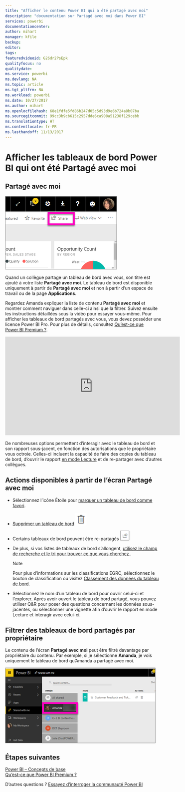 ```yaml
---
title: "Afficher le contenu Power BI qui a été partagé avec moi"
description: "documentation sur Partagé avec moi dans Power BI"
services: powerbi
documentationcenter: 
author: mihart
manager: kfile
backup: 
editor: 
tags: 
featuredvideoid: G26dr2PsEpk
qualityfocus: no
qualitydate: 
ms.service: powerbi
ms.devlang: NA
ms.topic: article
ms.tgt_pltfrm: NA
ms.workload: powerbi
ms.date: 10/27/2017
ms.author: mihart
ms.openlocfilehash: 68e1fdfe5fd86b247d05c5d93d9e6b724a8b07ba
ms.sourcegitcommit: 99cc3b9cb615c2957dde6ca908a51238f129cebb
ms.translationtype: HT
ms.contentlocale: fr-FR
ms.lasthandoff: 11/13/2017
---
```

# <a name="display-the-power-bi-dashboards-that-have-been-shared-with-me"></a>Afficher les tableaux de bord Power BI qui ont été Partagé avec moi
## <a name="shared-with-me"></a>Partagé avec moi
![](media/service-shared-with-me/power-bi-share-dash.png)

Quand un collègue partage un tableau de bord avec vous, son titre est ajouté à votre liste **Partagé avec moi**. Le tableau de bord est disponible uniquement à partir de **Partagé avec moi** et non à partir d’un espace de travail ou de la page **Applications**.

Regardez Amanda expliquer la liste de contenu **Partagé avec moi** et montrer comment naviguer dans celle-ci ainsi que la filtrer. Suivez ensuite les instructions détaillées sous la vidéo pour essayer vous-même. Pour afficher les tableaux de bord partagés avec vous, vous devez posséder une licence Power BI Pro. Pour plus de détails, consultez [Qu’est-ce que Power BI Premium ?](service-premium.md).

<iframe width="560" height="315" src="https://www.youtube.com/embed/G26dr2PsEpk" frameborder="0" allowfullscreen></iframe>

De nombreuses options permettent d’interagir avec le tableau de bord et son rapport sous-jacent, en fonction des autorisations que le propriétaire vous octroie. Celles-ci incluent la capacité de faire des copies du tableau de bord, d’ouvrir le rapport [en mode Lecture](service-interact-with-a-report-in-reading-view.md) et de re-partager avec d’autres collègues.

## <a name="actions-available-from-the-shared-with-me-screen"></a>Actions disponibles à partir de l’écran **Partagé avec moi**
* Sélectionnez l’icône Étoile pour [marquer un tableau de bord comme favori](service-dashboard-favorite.md).
* [Supprimer un tableau de bord](service-delete.md)  ![](media/service-shared-with-me/power-bi-delete-icon.png)
* Certains tableaux de bord peuvent être re-partagés ![](media/service-shared-with-me/power-bi-share-icon-new.png)
* De plus, si vos listes de tableaux de bord s’allongent, [utilisez le champ de recherche et le tri pour trouver ce que vous cherchez ](service-navigation-search-filter-sort.md).
  
  > [!NOTE]
  > Pour plus d’informations sur les classifications EGRC, sélectionnez le bouton de classification ou visitez [Classement des données du tableau de bord](service-data-classification.md).
  > 
  > 
* Sélectionnez le nom d’un tableau de bord pour ouvrir celui-ci et l’explorer. Après avoir ouvert le tableau de bord partagé, vous pouvez utiliser Q&R pour poser des questions concernant les données sous-jacentes, ou sélectionner une vignette afin d’ouvrir le rapport en mode Lecture et interagir avec celui-ci.

## <a name="filter-shared-dashboards-by-owner"></a>Filtrer des tableaux de bord partagés par propriétaire
Le contenu de l’écran **Partagé avec moi** peut être filtré davantage par propriétaire du contenu. Par exemple, si je sélectionne **Amanda**, je vois uniquement le tableau de bord qu’Amanda a partagé avec moi.

![](media/service-shared-with-me/power-bi-owner.png)

## <a name="next-steps"></a>Étapes suivantes
[Power BI – Concepts de base](service-basic-concepts.md)  
[Qu’est-ce que Power BI Premium ?](service-premium.md)  

D’autres questions ? [Essayez d’interroger la communauté Power BI](http://community.powerbi.com/)


